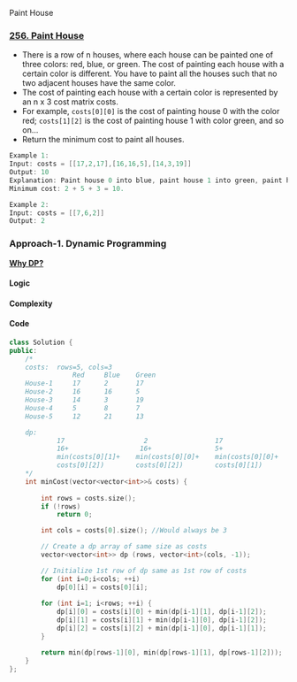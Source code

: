 Paint House

### [256. Paint House](https://leetcode.com/problems/paint-house/description/)
- There is a row of n houses, where each house can be painted one of three colors: red, blue, or green. The cost of painting each house with a certain color is different. You have to paint all the houses such that no two adjacent houses have the same color.
- The cost of painting each house with a certain color is represented by an n x 3 cost matrix costs.
- For example, `costs[0][0]` is the cost of painting house 0 with the color red; `costs[1][2]` is the cost of painting house 1 with color green, and so on...
- Return the minimum cost to paint all houses.
```c
Example 1:
Input: costs = [[17,2,17],[16,16,5],[14,3,19]]
Output: 10
Explanation: Paint house 0 into blue, paint house 1 into green, paint house 2 into blue.
Minimum cost: 2 + 5 + 3 = 10.

Example 2:
Input: costs = [[7,6,2]]
Output: 2
```

### Approach-1. Dynamic Programming
**[Why DP?](/DS_Questions/Algorithms/Dynamic_Programming/)**
#### Logic
#### Complexity
#### Code
```cpp
class Solution {
public:
    /*
    costs:  rows=5, cols=3
                Red     Blue    Green
    House-1     17      2       17
    House-2     16      16      5
    House-3     14      3       19
    House-4     5       8       7
    House-5     12      21      13

    dp:
            17                    2                 17
            16+                  16+                5+
            min(costs[0][1]+    min(costs[0][0]+    min(costs[0][0]+
            costs[0][2])        costs[0][2])        costs[0][1])
    */
    int minCost(vector<vector<int>>& costs) {
        
        int rows = costs.size();
        if (!rows)
            return 0;

        int cols = costs[0].size(); //Would always be 3

        // Create a dp array of same size as costs
        vector<vector<int>> dp (rows, vector<int>(cols, -1));

        // Initialize 1st row of dp same as 1st row of costs
        for (int i=0;i<cols; ++i)
            dp[0][i] = costs[0][i];
        
        for (int i=1; i<rows; ++i) {
            dp[i][0] = costs[i][0] + min(dp[i-1][1], dp[i-1][2]);
            dp[i][1] = costs[i][1] + min(dp[i-1][0], dp[i-1][2]);
            dp[i][2] = costs[i][2] + min(dp[i-1][0], dp[i-1][1]);
        }

        return min(dp[rows-1][0], min(dp[rows-1][1], dp[rows-1][2]));
    }
};
```
